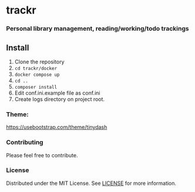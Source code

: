 # trackr

### Personal library management, reading/working/todo trackings

## Install
1. Clone the repository
2. ``cd trackr/docker``
3. ``docker compose up``
4. ``cd ..``
5. ``composer install``
6. Edit conf.ini.example file as conf.ini
7. Create logs directory on project root.

### Theme: 
https://usebootstrap.com/theme/tinydash

### Contributing
Please feel free to contribute.

### License
Distributed under the MIT License. See [LICENSE](LICENSE) for more information.
